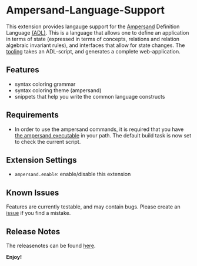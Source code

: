 # Ampersand-Language-Support

This extension provides langauge support for the [Ampersand](http://ampersandtarski.github.io/) Definition Language [(ADL)](https://ampersandtarski.gitbook.io/documentation). This is a language that allows one to define an application in terms of state (expressed in terms of concepts, relations and relation algebraic invariant rules), and interfaces that allow for state changes. The [tooling](https://github.com/AmpersandTarski/Ampersand) takes an ADL-script, and generates a complete web-application.

## Features

- syntax coloring grammar
- syntax coloring theme (ampersand)
- snippets that help you write the common language constructs

## Requirements

* In order to use the ampersand commands, it is required that you have [the ampersand executable](https://github.com/AmpersandTarski/Ampersand/releases/latest) in your path. The default build task is now set to check the current script.

## Extension Settings

* `ampersand.enable`: enable/disable this extension

## Known Issues

Features are currently testable, and may contain bugs. Please create an [issue](https://github.com/AmpersandTarski/Ampersand-Language-Support/issues) if you find a mistake.

## Release Notes

The releasenotes can be found [here](./CHANGELOG.md).

**Enjoy!**
